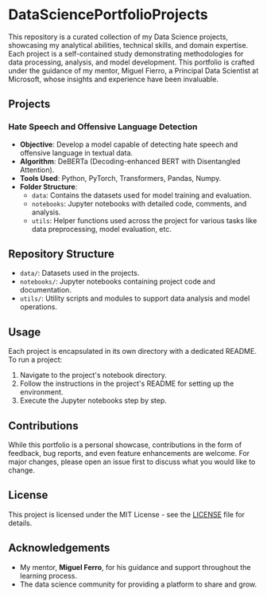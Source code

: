 # DataSciencePortfolioProjects

This repository is a curated collection of my Data Science projects, showcasing my analytical abilities, technical skills, and domain expertise. Each project is a self-contained study demonstrating methodologies for data processing, analysis, and model development. This portfolio is crafted under the guidance of my mentor, Miguel Fierro, a Principal Data Scientist at Microsoft, whose insights and experience have been invaluable.

## Projects

### Hate Speech and Offensive Language Detection

- **Objective**: Develop a model capable of detecting hate speech and offensive language in textual data.
- **Algorithm**: DeBERTa (Decoding-enhanced BERT with Disentangled Attention).
- **Tools Used**: Python, PyTorch, Transformers, Pandas, Numpy.
- **Folder Structure**:
  - `data`: Contains the datasets used for model training and evaluation.
  - `notebooks`: Jupyter notebooks with detailed code, comments, and analysis.
  - `utils`: Helper functions used across the project for various tasks like data preprocessing, model evaluation, etc.

## Repository Structure

- `data/`: Datasets used in the projects.
- `notebooks/`: Jupyter notebooks containing project code and documentation.
- `utils/`: Utility scripts and modules to support data analysis and model operations.

## Usage

Each project is encapsulated in its own directory with a dedicated README. To run a project:

1. Navigate to the project's notebook directory.
2. Follow the instructions in the project's README for setting up the environment.
3. Execute the Jupyter notebooks step by step.

## Contributions

While this portfolio is a personal showcase, contributions in the form of feedback, bug reports, and even feature enhancements are welcome. For major changes, please open an issue first to discuss what you would like to change.

## License

This project is licensed under the MIT License - see the [LICENSE](LICENSE) file for details.

## Acknowledgements

- My mentor, **Miguel Ferro**, for his guidance and support throughout the learning process.
- The data science community for providing a platform to share and grow.
